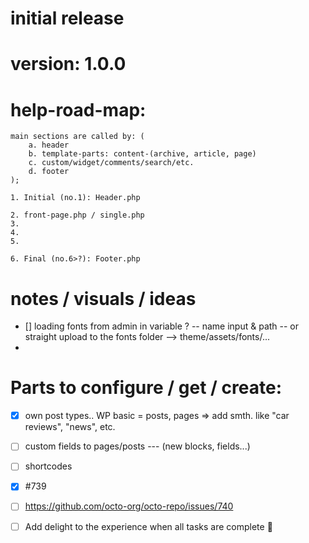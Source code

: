 # initial release
# version: 1.0.0

# help-road-map:

    main sections are called by: (
        a. header
        b. template-parts: content-(archive, article, page)
        c. custom/widget/comments/search/etc.
        d. footer
    );

    1. Initial (no.1): Header.php

    2. front-page.php / single.php
    3.
    4.
    5.

    6. Final (no.6>?): Footer.php

# notes / visuals / ideas
- [] loading fonts from admin in variable ? -- name input & path -- or straight upload to the fonts folder --> theme/assets/fonts/...
- 

# Parts to configure / get / create:
- [x] own post types.. WP basic = posts, pages => add smth. like "car reviews", "news", etc.
- [ ] custom fields to pages/posts --- (new blocks, fields...)
- [ ] shortcodes

- [x] #739
- [ ] https://github.com/octo-org/octo-repo/issues/740
- [ ] Add delight to the experience when all tasks are complete :tada:
